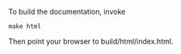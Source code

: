 To build the documentation, invoke

```
make html
```

Then point your browser to build/html/index.html.
